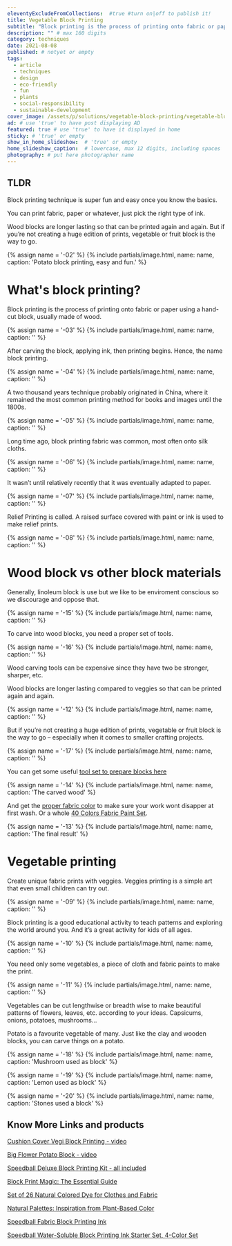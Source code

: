 ```yaml
---
eleventyExcludeFromCollections:  #true #turn on|off to publish it!
title: Vegetable Block Printing
subtitle: "Block printing is the process of printing onto fabric or paper using a hand-cut block, usually made of wood. Carve the block, apply ink, then print fun begins."
description: "" # max 160 digits
category: techniques
date: 2021-08-08
published: # notyet or empty
tags:
  - article
  - techniques
  - design
  - eco-friendly
  - fun
  - plants
  - social-responsibility
  - sustainable-development
cover_image: /assets/p/solutions/vegetable-block-printing/vegetable-block-printing.jpg
ad: # use 'true' to have post displaying AD
featured: true # use 'true' to have it displayed in home
sticky: # 'true' or empty
show_in_home_slideshow:  # 'true' or empty
home_slideshow_caption:  # lowercase, max 12 digits, including spaces
photography: # put here photographer name
---
```

<div class="tldr">

## TLDR

Block printing technique is super fun and easy once you know the basics.

You can print fabric, paper or whatever, just pick the right type of ink.

Wood blocks are longer lasting so that can be printed again and again. But if you’re not creating a huge edition of prints, vegetable or fruit block is the way to go.

</div>


{% assign name = '-02' %}
{% include partials/image.html, name: name, caption: 'Potato block printing, easy and fun.' %}


# What's block printing?

Block printing is the process of printing onto fabric or paper using a hand-cut block, usually made of wood.

{% assign name = '-03' %}
{% include partials/image.html, name: name, caption: '' %}

After carving the block, applying ink, then printing begins. Hence, the name block printing.

{% assign name = '-04' %}
{% include partials/image.html, name: name, caption: '' %}

A two thousand years technique probably originated in China, where it remained the most common printing method for books and images until the 1800s.

{% assign name = '-05' %}
{% include partials/image.html, name: name, caption: '' %}

Long time ago, block printing fabric was common, most often onto silk cloths.

{% assign name = '-06' %}
{% include partials/image.html, name: name, caption: '' %}

It wasn’t until relatively recently that it was eventually adapted to paper.

{% assign name = '-07' %}
{% include partials/image.html, name: name, caption: '' %}


Relief Printing is called. A raised surface covered with paint or ink is used to make relief prints.

{% assign name = '-08' %}
{% include partials/image.html, name: name, caption: '' %}


# Wood block vs other block materials

Generally, linoleum block is use but we like to be enviroment conscious so we discourage and oppose that.


{% assign name = '-15' %}
{% include partials/image.html, name: name, caption: '' %}

To carve into wood blocks, you need a proper set of tools.


{% assign name = '-16' %}
{% include partials/image.html, name: name, caption: '' %}

Wood carving tools can be expensive since they have two be stronger, sharper, etc.

Wood blocks are longer lasting compared to veggies so that can be printed again and again.


{% assign name = '-12' %}
{% include partials/image.html, name: name, caption: '' %}

But if you’re not creating a huge edition of prints, vegetable or fruit block is the way to go – especially when it comes to smaller crafting projects.


{% assign name = '-17' %}
{% include partials/image.html, name: name, caption: '' %}

You can get some useful [tool set to prepare blocks here](https://amzn.to/3ALAQer)

{% assign name = '-14' %}
{% include partials/image.html, name: name, caption: 'The carved wood' %}

And get the [proper fabric color](https://amzn.to/3iMm9Sg) to make sure your work wont disapper at first wash. Or a whole [40 Colors Fabric Paint Set](https://amzn.to/3CN7vC4).

{% assign name = '-13' %}
{% include partials/image.html, name: name, caption: 'The final result' %}



# Vegetable printing

Create unique fabric prints with veggies. Veggies printing is a simple art that even small children can try out.

{% assign name = '-09' %}
{% include partials/image.html, name: name, caption: '' %}

Block printing is a good educational activity to teach patterns and exploring the world around you. And it’s a great activity for kids of all ages.


{% assign name = '-10' %}
{% include partials/image.html, name: name, caption: '' %}


You need only some vegetables, a piece of cloth and fabric paints to make the print.


{% assign name = '-11' %}
{% include partials/image.html, name: name, caption: '' %}


Vegetables can be cut lengthwise or breadth wise to make beautiful patterns of flowers, leaves, etc. according to your ideas. Capsicums, onions, potatoes, mushrooms...




Potato is a favourite vegetable of many. Just like the clay and wooden blocks, you can carve things on a potato.


{% assign name = '-18' %}
{% include partials/image.html, name: name, caption: 'Mushroom used as block' %}


{% assign name = '-19' %}
{% include partials/image.html, name: name, caption: 'Lemon used as block' %}


{% assign name = '-20' %}
{% include partials/image.html, name: name, caption: 'Stones used a block' %}



## Know More Links and products

[Cushion Cover Vegi Block Printing - video](https://youtu.be/gYfxiu1r2Qc)

[Big Flower Potato Block - video](https://youtu.be/ONbVP7p9hS8)

[Speedball Deluxe Block Printing Kit - all included](https://amzn.to/3yO3omH)

[Block Print Magic: The Essential Guide](https://amzn.to/2VOExkK)

[Set of 26 Natural Colored Dye for Clothes and Fabric](https://amzn.to/3mgPneb)

[Natural Palettes: Inspiration from Plant-Based Color](https://amzn.to/37IC79C)

[Speedball Fabric Block Printing Ink](https://amzn.to/3jXcvey)

[Speedball Water-Soluble Block Printing Ink Starter Set, 4-Color Set](https://amzn.to/3yLt83h)
